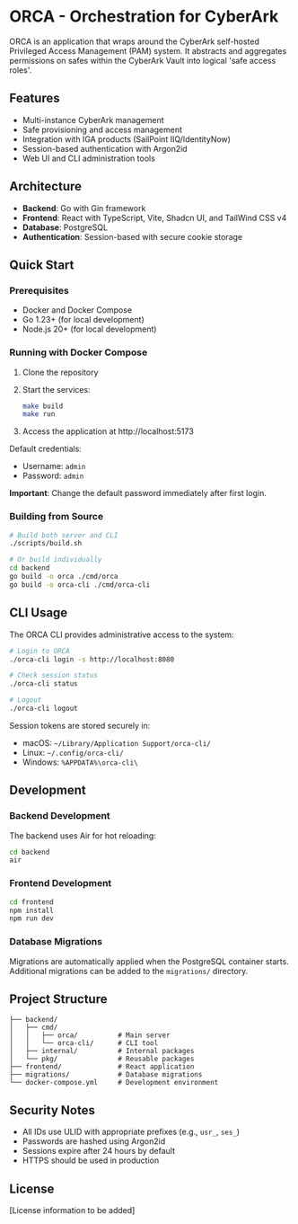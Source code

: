 # ORCA - Orchestration for CyberArk

ORCA is an application that wraps around the CyberArk self-hosted Privileged Access Management (PAM) system. It abstracts and aggregates permissions on safes within the CyberArk Vault into logical 'safe access roles'.

## Features

- Multi-instance CyberArk management
- Safe provisioning and access management
- Integration with IGA products (SailPoint IIQ/IdentityNow)
- Session-based authentication with Argon2id
- Web UI and CLI administration tools

## Architecture

- **Backend**: Go with Gin framework
- **Frontend**: React with TypeScript, Vite, Shadcn UI, and TailWind CSS v4
- **Database**: PostgreSQL
- **Authentication**: Session-based with secure cookie storage

## Quick Start

### Prerequisites

- Docker and Docker Compose
- Go 1.23+ (for local development)
- Node.js 20+ (for local development)

### Running with Docker Compose

1. Clone the repository
2. Start the services:
   ```bash
   make build
   make run
   ```

3. Access the application at http://localhost:5173

Default credentials:
- Username: `admin`
- Password: `admin`

**Important**: Change the default password immediately after first login.

### Building from Source

```bash
# Build both server and CLI
./scripts/build.sh

# Or build individually
cd backend
go build -o orca ./cmd/orca
go build -o orca-cli ./cmd/orca-cli
```

## CLI Usage

The ORCA CLI provides administrative access to the system:

```bash
# Login to ORCA
./orca-cli login -s http://localhost:8080

# Check session status
./orca-cli status

# Logout
./orca-cli logout
```

Session tokens are stored securely in:
- macOS: `~/Library/Application Support/orca-cli/`
- Linux: `~/.config/orca-cli/`
- Windows: `%APPDATA%\orca-cli\`

## Development

### Backend Development

The backend uses Air for hot reloading:

```bash
cd backend
air
```

### Frontend Development

```bash
cd frontend
npm install
npm run dev
```

### Database Migrations

Migrations are automatically applied when the PostgreSQL container starts. Additional migrations can be added to the `migrations/` directory.

## Project Structure

```
├── backend/
│   ├── cmd/
│   │   ├── orca/          # Main server
│   │   └── orca-cli/      # CLI tool
│   ├── internal/          # Internal packages
│   └── pkg/               # Reusable packages
├── frontend/              # React application
├── migrations/            # Database migrations
└── docker-compose.yml     # Development environment
```

## Security Notes

- All IDs use ULID with appropriate prefixes (e.g., `usr_`, `ses_`)
- Passwords are hashed using Argon2id
- Sessions expire after 24 hours by default
- HTTPS should be used in production

## License

[License information to be added]